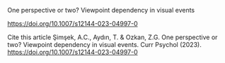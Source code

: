 One perspective or two? Viewpoint dependency in visual events

https://doi.org/10.1007/s12144-023-04997-0


Cite this article
Şimşek, A.C., Aydın, T. & Ozkan, Z.G. One perspective or two? Viewpoint dependency in visual events. Curr Psychol (2023). https://doi.org/10.1007/s12144-023-04997-0
